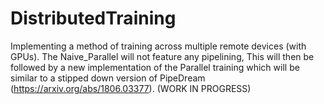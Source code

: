 # DistributedTraining
Implementing a method of training across multiple remote devices (with GPUs). The Naive_Parallel will not feature any pipelining, This will then be followed by a new implementation of the
Parallel training which will be similar to a stipped down version of PipeDream (https://arxiv.org/abs/1806.03377). 
(WORK IN PROGRESS)
